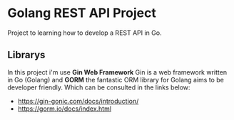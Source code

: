 # **Golang REST API Project**

Project to learning how to develop a REST API in Go.

## Librarys

In this project i'm use **Gin Web Framework** Gin is a web framework written in Go (Golang) and **GORM** the fantastic ORM library for Golang aims to be developer friendly. Which can be consulted in the links below:

- https://gin-gonic.com/docs/introduction/
- https://gorm.io/docs/index.html